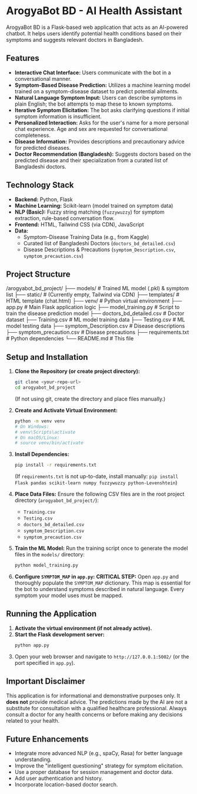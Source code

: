 # ArogyaBot BD - AI Health Assistant

ArogyaBot BD is a Flask-based web application that acts as an AI-powered chatbot. It helps users identify potential health conditions based on their symptoms and suggests relevant doctors in Bangladesh.

## Features

*   **Interactive Chat Interface:** Users communicate with the bot in a conversational manner.
*   **Symptom-Based Disease Prediction:** Utilizes a machine learning model trained on a symptom-disease dataset to predict potential ailments.
*   **Natural Language Symptom Input:** Users can describe symptoms in plain English; the bot attempts to map these to known symptoms.
*   **Iterative Symptom Elicitation:** The bot asks clarifying questions if initial symptom information is insufficient.
*   **Personalized Interaction:** Asks for the user's name for a more personal chat experience. Age and sex are requested for conversational completeness.
*   **Disease Information:** Provides descriptions and precautionary advice for predicted diseases.
*   **Doctor Recommendation (Bangladesh):** Suggests doctors based on the predicted disease and their specialization from a curated list of Bangladeshi doctors.

## Technology Stack

*   **Backend:** Python, Flask
*   **Machine Learning:** Scikit-learn (model trained on symptom data)
*   **NLP (Basic):** Fuzzy string matching (`fuzzywuzzy`) for symptom extraction, rule-based conversation flow.
*   **Frontend:** HTML, Tailwind CSS (via CDN), JavaScript
*   **Data:**
    *   Symptom-Disease Training Data (e.g., from Kaggle)
    *   Curated list of Bangladeshi Doctors (`doctors_bd_detailed.csv`)
    *   Disease Descriptions & Precautions (`symptom_Description.csv`, `symptom_precaution.csv`)

## Project Structure
/arogyabot_bd_project/
├── models/ # Trained ML model (.pkl) & symptom list
├── static/ # (Currently empty, Tailwind via CDN)
├── templates/ # HTML template (chat.html)
├── venv/ # Python virtual environment
├── app.py # Main Flask application logic
├── model_training.py # Script to train the disease prediction model
├── doctors_bd_detailed.csv # Doctor dataset
├── Training.csv # ML model training data
├── Testing.csv # ML model testing data
├── symptom_Description.csv # Disease descriptions
├── symptom_precaution.csv # Disease precautions
├── requirements.txt # Python dependencies
└── README.md # This file


## Setup and Installation

1.  **Clone the Repository (or create project directory):**
    ```bash
    git clone <your-repo-url>
    cd arogyabot_bd_project
    ```
    (If not using git, create the directory and place files manually.)

2.  **Create and Activate Virtual Environment:**
    ```bash
    python -m venv venv
    # On Windows:
    # venv\Scripts\activate
    # On macOS/Linux:
    # source venv/bin/activate
    ```

3.  **Install Dependencies:**
    ```bash
    pip install -r requirements.txt
    ```
    (If `requirements.txt` is not up-to-date, install manually: `pip install Flask pandas scikit-learn numpy fuzzywuzzy python-Levenshtein`)

4.  **Place Data Files:**
    Ensure the following CSV files are in the root project directory (`arogyabot_bd_project/`):
    *   `Training.csv`
    *   `Testing.csv`
    *   `doctors_bd_detailed.csv`
    *   `symptom_Description.csv`
    *   `symptom_precaution.csv`

5.  **Train the ML Model:**
    Run the training script once to generate the model files in the `models/` directory:
    ```bash
    python model_training.py
    ```

6.  **Configure `SYMPTOM_MAP` in `app.py`:**
    **CRITICAL STEP:** Open `app.py` and thoroughly populate the `SYMPTOM_MAP` dictionary. This map is essential for the bot to understand symptoms described in natural language. Every symptom your model uses must be mapped.

## Running the Application

1.  **Activate the virtual environment (if not already active).**
2.  **Start the Flask development server:**
    ```bash
    python app.py
    ```
3.  Open your web browser and navigate to `http://127.0.0.1:5002/` (or the port specified in `app.py`).

## Important Disclaimer

This application is for informational and demonstrative purposes only. It **does not** provide medical advice. The predictions made by the AI are not a substitute for consultation with a qualified healthcare professional. Always consult a doctor for any health concerns or before making any decisions related to your health.

## Future Enhancements

*   Integrate more advanced NLP (e.g., spaCy, Rasa) for better language understanding.
*   Improve the "intelligent questioning" strategy for symptom elicitation.
*   Use a proper database for session management and doctor data.
*   Add user authentication and history.
*   Incorporate location-based doctor search.